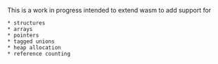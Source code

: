 
This is a work in progress intended to extend wasm to add support for

    * structures
    * arrays
    * pointers
    * tagged unions
    * heap allocation
    * reference counting
